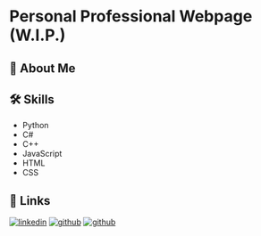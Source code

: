 # Personal Professional Webpage (W.I.P.)




## 🚀 About Me



## 🛠 Skills
- Python
- C#
- C++
- JavaScript
- HTML
- CSS


## 🔗 Links
[![linkedin](https://img.shields.io/badge/linkedin-0A66C2?style=for-the-badge&logo=linkedin&logoColor=white)](https://www.linkedin.com/in/xavier-oliver-638768289)
[![github](https://img.shields.io/badge/github-010409?style=for-the-badge&logo=github&logoColor=white)](https://github.com/XavOliver)
[![github](https://img.shields.io/badge/portfolio-010409?style=for-the-badge&logo=github&logoColor=white)](https://github.com/XavOliver/Portfolio)

